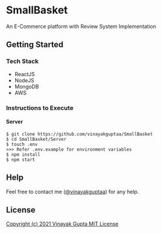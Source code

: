 # SmallBasket

An E-Commerce platform with Review System Implementation

## Getting Started

### Tech Stack

* ReactJS
* NodeJS
* MongoDB
* AWS

### Instructions to Execute

#### Server

```
$ git clone https://github.com/vinayakguptaa/SmallBasket
$ cd SmallBasket/Server
$ touch .env 
>>> Refer .env.example for environment variables
$ npm install
$ npm start
```

## Help

Feel free to contact me ([@vinayakguptaa](https://github.com/vinayakguptaa)) for any help.

## License

[Copyright (c) 2021 Vinayak Gupta MIT License](https://github.com/vinayakguptaa/SmallBasket/blob/master/LICENSE)
